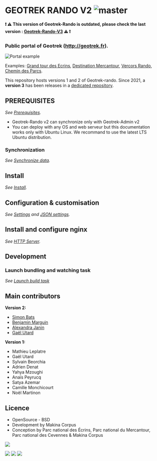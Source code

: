 # GEOTREK RANDO V2 ![master](https://travis-ci.org/GeotrekCE/Geotrek-rando.svg)

 **❗ :warning: This version of Geotrek-Rando is outdated, please check the last version : [Geotrek-Rando-V3](https://github.com/GeotrekCE/Geotrek-rando-v3) :warning: ❗**

### Public portal of Geotrek (http://geotrek.fr).

![Portal example](https://geotrek.fr/assets/img/screen-2.jpg)

Examples: [Grand tour des Ecrins](http://www.grand-tour-ecrins.fr), [Destination Mercantour](http://rando.mercantour.eu), [Vercors Rando](http://rando.parc-du-vercors.fr), [Chemin des Parcs](http://www.cheminsdesparcs.fr/).

This repository hosts versions 1 and 2 of Geotrek-rando. Since 2021, a **version 3** has been releases in a [dedicated repository](https://github.com/GeotrekCE/Geotrek-rando-v3).

## PREREQUISITES

_See [Prerequisites](docs/README.md#Prerequisites)._

- Geotrek-Rando v2 can synchronize only with Geotrek-Admin v2
- You can deploy with any OS and web serveur but this documentation works only with Ubuntu Linux. We recommand to use the latest LTS Ubuntu distribution.

### Synchronization

_See [Synchronize data](docs/data-sync.md)._

## Install

_See [Install](docs/install.md)._

## Configuration & customisation

_See [Settings](docs/settings.md) and [JSON settings](docs/settings-custom-json.md)._

## Install and configure nginx

_See [HTTP Server](docs/http-server.md)._

## Development

### Launch bundling and watching task

_See [Launch build task](docs/README.md#launch-build-task)_

## Main contributors

**Version 2:**

* [Simon Bats](https://github.com/SBats)
* [Benjamin Marguin](https://github.com/mabhub)
* [Alexandra Janin](https://github.com/lellex)
* [Gaël Utard](https://github.com/gutard)

**Version 1:**

* Mathieu Leplatre
* Gaël Utard
* Sylvain Beorchia
* Adrien Denat
* Yahya Mzoughi
* Anaïs Peyrucq
* Satya Azemar
* Camille Monchicourt
* Noël Martinon

## Licence

* OpenSource - BSD
* Development by Makina Corpus
* Conception by Parc national des Écrins, Parc national du Mercantour, Parc national des Cevennes & Makina Corpus

[<img src="https://geotrek.fr/assets/img/logo_makina.svg">](http://www.makina-corpus.com)

[<img src="http://geotrek.fr/assets/img/parc_ecrins.png">](http://www.ecrins-parcnational.fr)
[<img src="http://geotrek.fr/assets/img/parc_mercantour.png">](http://www.mercantour.eu)
[<img src="http://geotrek.fr/assets/img/logo-pn-cevennes.png">](https://www.cevennes-parcnational.fr)
